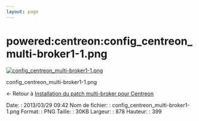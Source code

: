 ```yaml
---
layout: page
---
```


powered:centreon:config\_centreon\_multi-broker1-1.png
======================================================

[![config\_centreon\_multi-broker1-1.png](../..//assets/media/powered/centreon/config_centreon_multi-broker1-1.png@cache=&w=878&h=399 "config_centreon_multi-broker1-1.png")](../..//assets/media/powered/centreon/config_centreon_multi-broker1-1.png@cache= "Afficher le fichier original")

config\_centreon\_multi-broker1-1.png

← Retour à [Installation du patch multi-broker pour
Centreon](../../../centreon/multi-broker-patch-install.html "centreon:multi-broker-patch-install")

Date:
:   2013/03/29 09:42
Nom de fichier:
:   config\_centreon\_multi-broker1-1.png
Format:
:   PNG
Taille:
:   30KB
Largeur:
:   878
Hauteur:
:   399


